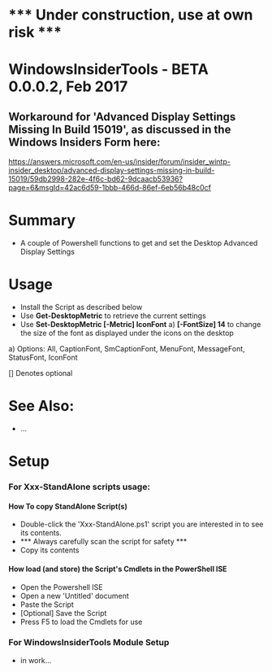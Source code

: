 # *** Under construction, use at own risk ***

# WindowsInsiderTools - BETA 0.0.0.2, Feb 2017

## Workaround for 'Advanced Display Settings Missing In Build 15019', as discussed in the Windows Insiders Form here:
https://answers.microsoft.com/en-us/insider/forum/insider_wintp-insider_desktop/advanced-display-settings-missing-in-build-15019/59db2998-282e-4f6c-bd62-9dcaacb53936?page=6&msgId=42ac6d59-1bbb-466d-86ef-6eb56b48c0cf

# Summary
+ A couple of Powershell functions to get and set the Desktop Advanced Display Settings

# Usage
+ Install the Script as described below
+ Use **Get-DesktopMetric** to retrieve the current settings
+ Use **Set-DesktopMetric [-Metric] IconFont** a) **[-FontSize] 14** to change the size of the font as displayed under the icons on the desktop

a) Options: All, CaptionFont, SmCaptionFont, MenuFont, MessageFont, StatusFont, IconFont

[] Denotes optional

# See Also:
+ ...

# Setup
### For Xxx-StandAlone scripts usage: 
#### How To copy StandAlone Script(s)
+ Double-click the 'Xxx-StandAlone.ps1' script you are interested in to see its contents.
+ *** Always carefully scan the script for safety ***
+ Copy its contents

#### How load (and store) the Script's Cmdlets in the PowerShell ISE
+ Open the Powershell ISE
+ Open a new 'Untitled' document
+ Paste the Script
+ [Optional] Save the Script
+ Press F5 to load the Cmdlets for use

### For WindowsInsiderTools Module Setup
+ in work...
